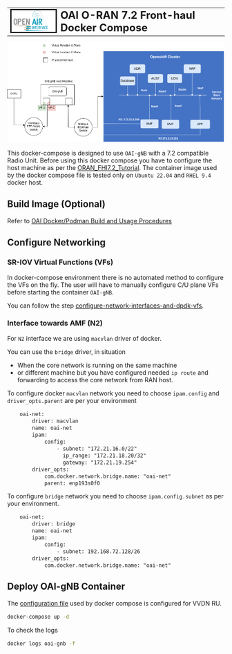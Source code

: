 <table style="border-collapse: collapse; border: none;">
  <tr style="border-collapse: collapse; border: none;">
    <td style="border-collapse: collapse; border: none;">
      <a href="http://www.openairinterface.org/">
         <img src="../../../doc/images/oai_final_logo.png" alt="" border=3 height=50 width=150>
         </img>
      </a>
    </td>
    <td style="border-collapse: collapse; border: none; vertical-align: center;">
      <b><font size = "5">OAI O-RAN 7.2 Front-haul Docker Compose</font></b>
    </td>
  </tr>
</table>

![Docker deploy 7.2](../../../doc/images/docker-deploy-oai-7-2.png)

This docker-compose is designed to use `OAI-gNB` with a 7.2 compatible Radio Unit. Before using this docker compose you have to configure
the host machine as per the [ORAN_FHI7.2_Tutorial](../../../doc/ORAN_FHI7.2_Tutorial.md). The container image used by the docker compose file is tested only on `Ubuntu 22.04` and `RHEL 9.4` docker host.

## Build Image (Optional)

Refer to [OAI Docker/Podman Build and Usage Procedures](../../../docker/README.md)

## Configure Networking

### SR-IOV Virtual Functions (VFs)

In docker-compose environment there is no automated method
to configure the VFs on the fly. The user will have to manually configure
C/U plane VFs before starting the container `OAI-gNB`.

You can follow the step
[configure-network-interfaces-and-dpdk-vfs](../../../doc/ORAN_FHI7.2_Tutorial.md#configure-network-interfaces-and-dpdk-vfs).

### Interface towards AMF (N2)

For `N2` interface we are using `macvlan` driver of docker.

You can use the `bridge` driver, in situation

- When the core network is running on the same machine
- or different machine but you have configured
needed `ip route` and forwarding to access the core network from RAN host.

To configure docker `macvlan` network
you need to choose `ipam.config` and `driver_opts.parent` are per your environment

```
    oai-net:
        driver: macvlan
        name: oai-net
        ipam:
            config:
                - subnet: "172.21.16.0/22"
                  ip_range: "172.21.18.20/32"
                  gateway: "172.21.19.254"
        driver_opts:
            com.docker.network.bridge.name: "oai-net"
            parent: enp193s0f0
```

To configure `bridge` network you need to choose `ipam.config.subnet` as per your environment.

```
    oai-net:
        driver: bridge
        name: oai-net
        ipam:
            config:
                - subnet: 192.168.72.128/26
        driver_opts:
            com.docker.network.bridge.name: "oai-net"
```

## Deploy OAI-gNB Container

The [configuration file](../../conf_files/gnb.sa.band77.273prb.fhi72.4x4-vvdn.conf) used by docker compose is configured for VVDN RU.

```bash
docker-compose up -d
```

To check the logs

```bash
docker logs oai-gnb -f
```
